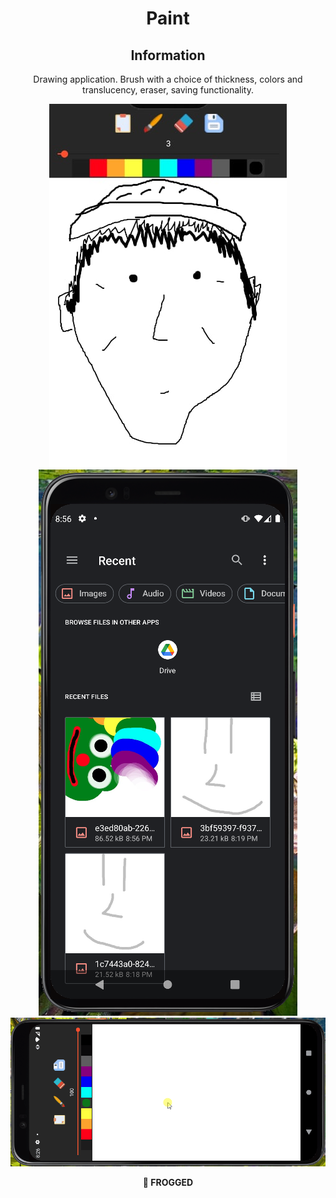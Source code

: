 <div align="center">
	<h1>Paint</h1>
  
<h2>Information</h1>

Drawing application. Brush with a choice of thickness, colors and translucency, eraser, saving functionality.  

![](sus.jpg) 
![](saved.png) 
![](app/src/main/res/drawable-v24/frog.gif) 
	
<b> 🐸 FROGGED </b>
